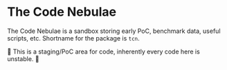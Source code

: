 # The Code Nebulae

The Code Nebulae is a sandbox storing early PoC, benchmark data, useful scripts, etc. Shortname for the package is `tcn`.

🚧 This is a staging/PoC area for code, inherently every code here is unstable. 🚧

